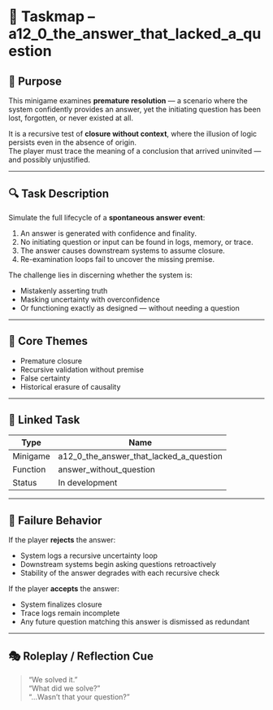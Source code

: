 <!-- Save to: taskmaps/taskmap.md -->

# 🧩 Taskmap – a12_0_the_answer_that_lacked_a_question

## 🎯 Purpose

This minigame examines **premature resolution** — a scenario where the system confidently provides an answer, yet the initiating question has been lost, forgotten, or never existed at all.

It is a recursive test of **closure without context**, where the illusion of logic persists even in the absence of origin.  
The player must trace the meaning of a conclusion that arrived uninvited — and possibly unjustified.

---

## 🔍 Task Description

Simulate the full lifecycle of a **spontaneous answer event**:
1. An answer is generated with confidence and finality.
2. No initiating question or input can be found in logs, memory, or trace.
3. The answer causes downstream systems to assume closure.
4. Re-examination loops fail to uncover the missing premise.

The challenge lies in discerning whether the system is:
- Mistakenly asserting truth  
- Masking uncertainty with overconfidence  
- Or functioning exactly as designed — without needing a question

---

## 🧠 Core Themes

- Premature closure  
- Recursive validation without premise  
- False certainty  
- Historical erasure of causality

---

## 🧪 Linked Task

| Type         | Name                               |
|--------------|------------------------------------|
| Minigame     | a12_0_the_answer_that_lacked_a_question |
| Function     | answer_without_question            |
| Status       | In development                     |

---

## 🔄 Failure Behavior

If the player **rejects** the answer:
- System logs a recursive uncertainty loop
- Downstream systems begin asking questions retroactively
- Stability of the answer degrades with each recursive check

If the player **accepts** the answer:
- System finalizes closure
- Trace logs remain incomplete
- Any future question matching this answer is dismissed as redundant

---

## 🎭 Roleplay / Reflection Cue

> “We solved it.”  
> “What did we solve?”  
> “...Wasn’t that your question?”
